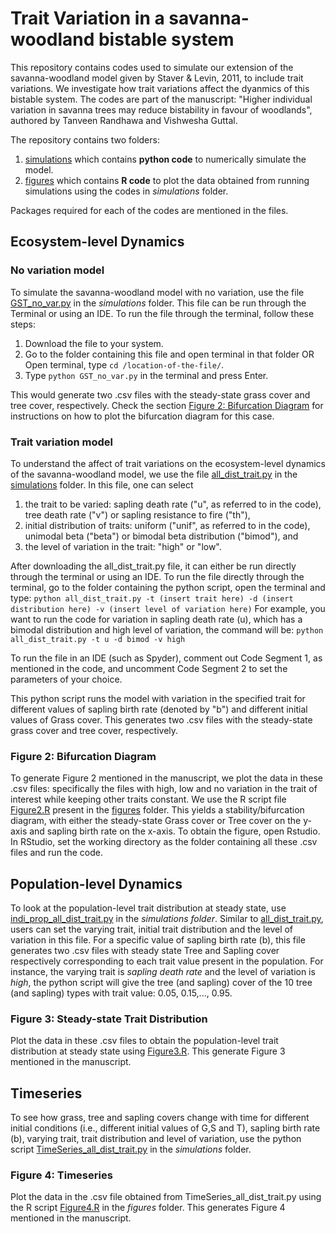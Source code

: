 # Trait Variation in a savanna-woodland bistable system

This repository contains codes used to simulate our extension of the savanna-woodland model given by Staver & Levin, 2011, to include trait variations. We investigate how trait variations affect the dyanmics of this bistable system. The codes are part of the manuscript: "Higher individual variation in savanna trees may reduce bistability in favour of woodlands", authored by Tanveen Randhawa and Vishwesha Guttal.

The repository contains two folders:
1. [simulations](https://github.com/tee-lab/trait-variation/tree/8aebff27515786bcf7eb8262f35760350e353f1b/simulations) which contains **python code** to numerically simulate the model.
2. [figures](https://github.com/tee-lab/trait-variation/tree/8aebff27515786bcf7eb8262f35760350e353f1b/figures) which contains **R code** to plot the data obtained from running simulations using the codes in *simulations* folder.

Packages required for each of the codes are mentioned in the files. 

## Ecosystem-level Dynamics

### No variation model

To simulate the savanna-woodland model with no variation, use the file [GST_no_var.py](https://github.com/tee-lab/trait-variation/blob/33576342042848f3cf356af291941adec28216ca/simulations/GST_no_var.py) in the *simulations* folder. This file can be run through the Terminal or using an IDE. To run the file through the terminal, follow these steps:
1. Download the file to your system. 
2. Go to the folder containing this file and open terminal in that folder OR Open terminal, type `cd /location-of-the-file/`.
3. Type `python GST_no_var.py` in the terminal and press Enter.

This would generate two .csv files with the steady-state grass cover and tree cover, respectively.
Check the section [Figure 2: Bifurcation Diagram](#figure-2\:-bifurcation-diagram) for instructions on how to plot the bifurcation diagram for this case.

### Trait variation model

To understand the affect of trait variations on the ecosystem-level dynamics of the savanna-woodland model, we use the file [all_dist_trait.py](https://github.com/tee-lab/trait-variation/blob/8aebff27515786bcf7eb8262f35760350e353f1b/simulations/all_dist_trait.py) in the [simulations](https://github.com/tee-lab/trait-variation/tree/8aebff27515786bcf7eb8262f35760350e353f1b/simulations) folder. In this file, one can select 
1. the trait to be varied: sapling death rate ("u", as referred to in the code), tree death rate ("v") or sapling resistance to fire ("th"),
2. initial distribution of traits: uniform ("unif", as referred to in the code), unimodal beta ("beta") or bimodal beta distribution ("bimod"), and
3. the level of variation in the trait: "high" or "low".

After downloading the all_dist_trait.py file, it can either be run directly through the terminal or using an IDE. To run the file directly through the terminal, go to the folder containing the python script, open the terminal and type:
`python all_dist_trait.py -t (insert trait here) -d (insert distribution here) -v (insert level of variation here)`
For example, you want to run the code for variation in sapling death rate (u), which has a bimodal distribution and high level of variation, the command will be:
`python all_dist_trait.py -t u -d bimod -v high`

To run the file in an IDE (such as Spyder), comment out Code Segment 1, as mentioned in the code, and uncomment Code Segment 2 to set the parameters of your choice.

This python script runs the model with variation in the specified trait for different values of sapling birth rate (denoted by "b") and different initial values of Grass cover.
This generates two .csv files with the steady-state grass cover and tree cover, respectively.

### Figure 2: Bifurcation Diagram
To generate Figure 2 mentioned in the manuscript, we plot the data in these .csv files: specifically the files with high, low and no variation in the trait of interest while keeping other traits constant. We use the R script file [Figure2.R](https://github.com/tee-lab/trait-variation/blob/504ac4bc1de92da170a0100e91266c7a6ceed034/figures/Figure2.R) present in the [figures](https://github.com/tee-lab/trait-variation/tree/8aebff27515786bcf7eb8262f35760350e353f1b/figures) folder. This yields a stability/bifurcation diagram, with either the steady-state Grass cover or Tree cover on the y-axis and sapling birth rate on the x-axis. 
To obtain the figure, open Rstudio. In RStudio, set the working directory as the folder containing all these .csv files and run the code.

## Population-level Dynamics

To look at the population-level trait distribution at steady state, use [indi_prop_all_dist_trait.py](https://github.com/tee-lab/trait-variation/blob/a8c5d451990c6ef6574ca172dc08f14fed9f0b8a/simulations/indi_prop_all_dist_trait.py) in the *simulations folder*. Similar to [all_dist_trait.py](https://github.com/tee-lab/trait-variation/blob/8aebff27515786bcf7eb8262f35760350e353f1b/simulations/all_dist_trait.py), users can set the varying trait, initial trait distribution and the level of variation in this file. For a specific value of sapling birth rate (b), this file generates two .csv files with steady state Tree and Sapling cover respectively corresponding to each trait value present in the population. For instance, the varying trait is *sapling death rate* and the level of variation is *high*, the python script will give the tree (and sapling) cover of the 10 tree (and sapling) types with trait value: 0.05, 0.15,..., 0.95. 

### Figure 3: Steady-state Trait Distribution

Plot the data in these .csv files to obtain the population-level trait distribution at steady state using [Figure3.R](https://github.com/tee-lab/trait-variation/blob/a8c5d451990c6ef6574ca172dc08f14fed9f0b8a/figures/Figure3.R). This generate Figure 3 mentioned in the manuscript.

## Timeseries

To see how grass, tree and sapling covers change with time for different initial conditions (i.e., different initial values of G,S and T), sapling birth rate (b), varying trait, trait distribution and level of variation, use the python script [TimeSeries_all_dist_trait.py](https://github.com/tee-lab/trait-variation/blob/a8c5d451990c6ef6574ca172dc08f14fed9f0b8a/simulations/TimeSeries_all_dist_trait.py) in the *simulations* folder.

### Figure 4: Timeseries

Plot the data in the .csv file obtained from TimeSeries_all_dist_trait.py using the R script [Figure4.R](https://github.com/tee-lab/trait-variation/blob/a8c5d451990c6ef6574ca172dc08f14fed9f0b8a/figures/Figure4.R) in the *figures* folder. This generates Figure 4 mentioned in the manuscript.

<!-- (To run the model for 100 or 1000 sapling or tree types, use the file [INSERT FILE NAME]. This generates Figure S1 in Supplementary Information.)--!>
